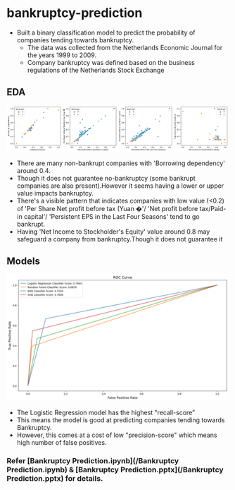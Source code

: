 # bankruptcy-prediction

* Built a binary classification model to predict the probability of companies tending towards bankruptcy.
  * The data was collected from the Netherlands Economic Journal for the years 1999 to 2009.
  * Company bankruptcy was defined based on the business regulations of the Netherlands Stock Exchange

## EDA

![Scatter](/scatter.png)

* There are many non-bankrupt companies with 'Borrowing dependency' around 0.4.
 * Though it does not guarantee no-bankruptcy (some bankrupt companies are also present).However it seems having a lower or upper value impacts bankruptcy.
* There's a visible pattern that indicates companies with low value (<0.2) of 'Per Share Net profit before tax (Yuan �'/ 'Net profit before tax/Paid-in capital'/ 'Persistent EPS in the Last Four Seasons' tend to go bankrupt.
* Having 'Net Income to Stockholder's Equity' value around 0.8 may safeguard a company from bankruptcy.Though it does not guarantee it

## Models

![ROC-AUC](ROC_Curve.png)

* The Logistic Regression model has the highest "recall-score”
* This means the model is good at predicting companies tending towards Bankruptcy.
* However, this comes at a cost of low "precision-score" which means high number of false positives.

### Refer [Bankruptcy Prediction.ipynb](/Bankruptcy Prediction.ipynb) & [Bankruptcy Prediction.pptx](/Bankruptcy Prediction.pptx) for details.




